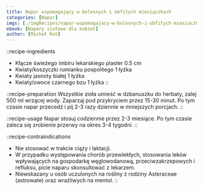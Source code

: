 ```yaml
---
title: Napar wspomagający w bolesnych i obfitych miesiączkach
categories: [Napar]
imgs: [./imgRecipes/napar-wspomagajacy-w-bolesnych-i-obfitych-miesiaczkach-1.jpg, ./napar-wspomagajacy-w-bolesnych-i-obfitych-miesiaczkach-2.jpg]
ebook: [Napary ziołowe dla kobiet]
author: [Michał Kot]
---
```


::recipe-ingredients
- Kłącze świeżego imbiru lekarskiego plaster 0.5 cm
- Kwiaty/koszyczki rumianku pospolitego 1 łyżka
- Kwiaty jasnoty białej 1 łyżka
- Kwiaty/owoce czarnego bzu 1 łyżka
::

::recipe-preparation
Wszystkie zioła umieść w dzbanuszku do herbaty, zalej 500 ml wrzącej wody. Zaparzaj pod przykryciem przez 15-30 minut. Po tym czasie napar przecedź i pij 2-3 razy dziennie w mniejszych porcjach.
::

::recipe-usage
Napar stosuj codziennie przez 2-3 miesiące. Po tym czasie zaleca się zrobienie przerwy na okres 3-4 tygodni.
::

::recipe-contraindications
- Nie stosować w trakcie ciąży i laktacji.
- W przypadku występowania chorób przewlekłych, stosowania leków wpływających na gospodarkę węglowodanową, przeciwzakrzepowych i refluksu, picie naparu skonsultować z lekarzem.
- Niewskazany u osób uczulonych na rośliny z rodziny Asteraceae (astrowate) oraz wrażliwych na mentol.
::